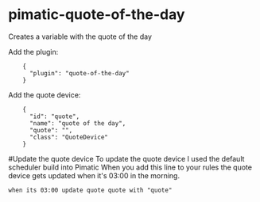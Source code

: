 # pimatic-quote-of-the-day
Creates a variable with the quote of the day

Add the plugin:
```
    {
      "plugin": "quote-of-the-day"
    }
```

Add the quote device:
```
    {
      "id": "quote",
      "name": "quote of the day",
      "quote": "",
      "class": "QuoteDevice"
    }
```

#Update the quote device
To update the quote device I used the default scheduler build into Pimatic
When you add this line to your rules the quote device gets updated when it's
03:00 in the morning.
```
when its 03:00 update quote quote with "quote"
```
